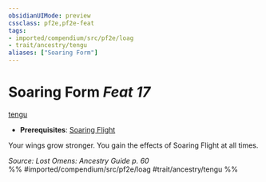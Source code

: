 ```yaml
---
obsidianUIMode: preview
cssclass: pf2e,pf2e-feat
tags:
- imported/compendium/src/pf2e/loag
- trait/ancestry/tengu
aliases: ["Soaring Form"]
---
```

# Soaring Form  *Feat 17*  
[tengu](tengu-b1.md)  

- **Prerequisites**: [Soaring Flight](soaring-flight-apg.md)

Your wings grow stronger. You gain the effects of Soaring Flight at all times.

*Source: Lost Omens: Ancestry Guide p. 60*  
%% #imported/compendium/src/pf2e/loag #trait/ancestry/tengu %%